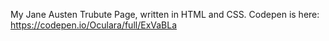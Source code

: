 My Jane Austen Trubute Page, written in HTML and CSS.
Codepen is here: <a href="https://codepen.io/Oculara/full/ExVaBLa" target="_blank">https://codepen.io/Oculara/full/ExVaBLa</a>
